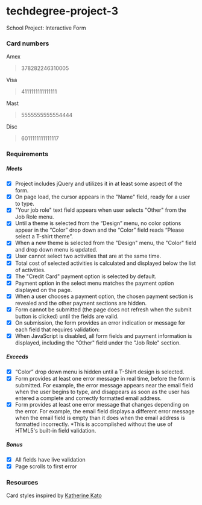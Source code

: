 # techdegree-project-3
 School Project: Interactive Form

### Card numbers
Amex 

> 378282246310005

Visa

> 4111111111111111

Mast

> 5555555555554444

Disc

> 6011111111111117

### Requirements

##### Meets

* [x] Project includes jQuery and utilizes it in at least some aspect of the form.
* [x] On page load, the cursor appears in the "Name" field, ready for a user to type.
* [x] "Your job role" text field appears when user selects "Other" from the Job Role menu.
* [x] Until a theme is selected from the “Design” menu, no color options appear in the “Color” drop down and the “Color” field reads “Please select a T-shirt theme”.
* [x] When a new theme is selected from the "Design" menu, the "Color" field and drop down menu is updated.
* [x] User cannot select two activities that are at the same time.
* [x] Total cost of selected activities is calculated and displayed below the list of activities.
* [x] The "Credit Card" payment option is selected by default.
* [x] Payment option in the select menu matches the payment option displayed on the page.
* [x] When a user chooses a payment option, the chosen payment section is revealed and the other payment sections are hidden.
* [x] Form cannot be submitted (the page does not refresh when the submit button is clicked) until the fields are valid.
* [x] On submission, the form provides an error indication or message for each field that requires validation:
* [x] When JavaScript is disabled, all form fields and payment information is displayed, including the "Other" field under the "Job Role" section.

##### Exceeds

* [x] “Color” drop down menu is hidden until a T-Shirt design is selected.
* [x] Form provides at least one error message in real time, before the form is submitted. For example, the error message appears near the email field when the user begins to type, and disappears as soon as the user has entered a complete and correctly formatted email address.
* [x] Form provides at least one error message that changes depending on the error. For example, the email field displays a different error message when the email field is empty than it does when the email address is formatted incorrectly. *This is accomplished without the use of HTML5's built-in field validation.

##### Bonus

* [x] All fields have live validation
* [x] Page scrolls to first error

### Resources

Card styles inspired by [Katherine Kato](https://codepen.io/kathykato/pen/jzOxgv)